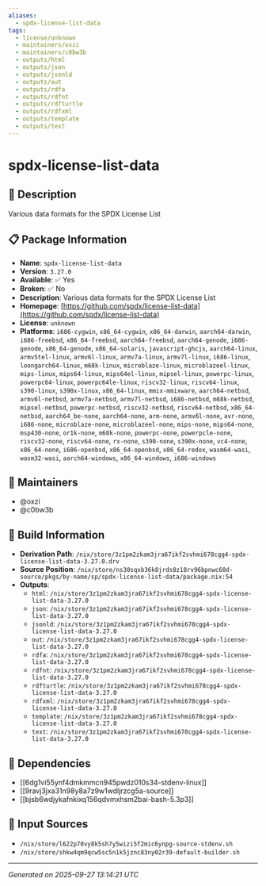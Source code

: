 ```yaml
---
aliases:
  - spdx-license-list-data
tags:
  - license/unknown
  - maintainers/oxzi
  - maintainers/c0bw3b
  - outputs/html
  - outputs/json
  - outputs/jsonld
  - outputs/out
  - outputs/rdfa
  - outputs/rdfnt
  - outputs/rdfturtle
  - outputs/rdfxml
  - outputs/template
  - outputs/text
---
```


# spdx-license-list-data

## 📝 Description

Various data formats for the SPDX License List

## 📋 Package Information

- **Name**: `spdx-license-list-data`
- **Version**: `3.27.0`
- **Available**: ✅ Yes
- **Broken**: ✅ No
- **Description**: Various data formats for the SPDX License List
- **Homepage**: [https://github.com/spdx/license-list-data](https://github.com/spdx/license-list-data)
- **License**: `unknown`
- **Platforms**: `i686-cygwin`, `x86_64-cygwin`, `x86_64-darwin`, `aarch64-darwin`, `i686-freebsd`, `x86_64-freebsd`, `aarch64-freebsd`, `aarch64-genode`, `i686-genode`, `x86_64-genode`, `x86_64-solaris`, `javascript-ghcjs`, `aarch64-linux`, `armv5tel-linux`, `armv6l-linux`, `armv7a-linux`, `armv7l-linux`, `i686-linux`, `loongarch64-linux`, `m68k-linux`, `microblaze-linux`, `microblazeel-linux`, `mips-linux`, `mips64-linux`, `mips64el-linux`, `mipsel-linux`, `powerpc-linux`, `powerpc64-linux`, `powerpc64le-linux`, `riscv32-linux`, `riscv64-linux`, `s390-linux`, `s390x-linux`, `x86_64-linux`, `mmix-mmixware`, `aarch64-netbsd`, `armv6l-netbsd`, `armv7a-netbsd`, `armv7l-netbsd`, `i686-netbsd`, `m68k-netbsd`, `mipsel-netbsd`, `powerpc-netbsd`, `riscv32-netbsd`, `riscv64-netbsd`, `x86_64-netbsd`, `aarch64_be-none`, `aarch64-none`, `arm-none`, `armv6l-none`, `avr-none`, `i686-none`, `microblaze-none`, `microblazeel-none`, `mips-none`, `mips64-none`, `msp430-none`, `or1k-none`, `m68k-none`, `powerpc-none`, `powerpcle-none`, `riscv32-none`, `riscv64-none`, `rx-none`, `s390-none`, `s390x-none`, `vc4-none`, `x86_64-none`, `i686-openbsd`, `x86_64-openbsd`, `x86_64-redox`, `wasm64-wasi`, `wasm32-wasi`, `aarch64-windows`, `x86_64-windows`, `i686-windows`
## 👥 Maintainers

- @oxzi
- @c0bw3b


## 🔧 Build Information

- **Derivation Path**: `/nix/store/3z1pm2zkam3jra67ikf2svhmi678cgg4-spdx-license-list-data-3.27.0.drv`
- **Source Position**: `/nix/store/ns30sqxb36k8jrds8z18rv96bpnwc60d-source/pkgs/by-name/sp/spdx-license-list-data/package.nix:54`
- **Outputs**:
  - `html`:  `/nix/store/3z1pm2zkam3jra67ikf2svhmi678cgg4-spdx-license-list-data-3.27.0`
  - `json`:  `/nix/store/3z1pm2zkam3jra67ikf2svhmi678cgg4-spdx-license-list-data-3.27.0`
  - `jsonld`:  `/nix/store/3z1pm2zkam3jra67ikf2svhmi678cgg4-spdx-license-list-data-3.27.0`
  - `out`:  `/nix/store/3z1pm2zkam3jra67ikf2svhmi678cgg4-spdx-license-list-data-3.27.0`
  - `rdfa`:  `/nix/store/3z1pm2zkam3jra67ikf2svhmi678cgg4-spdx-license-list-data-3.27.0`
  - `rdfnt`:  `/nix/store/3z1pm2zkam3jra67ikf2svhmi678cgg4-spdx-license-list-data-3.27.0`
  - `rdfturtle`:  `/nix/store/3z1pm2zkam3jra67ikf2svhmi678cgg4-spdx-license-list-data-3.27.0`
  - `rdfxml`:  `/nix/store/3z1pm2zkam3jra67ikf2svhmi678cgg4-spdx-license-list-data-3.27.0`
  - `template`:  `/nix/store/3z1pm2zkam3jra67ikf2svhmi678cgg4-spdx-license-list-data-3.27.0`
  - `text`:  `/nix/store/3z1pm2zkam3jra67ikf2svhmi678cgg4-spdx-license-list-data-3.27.0`

## 🔗 Dependencies

- [[6dg1vi55ynf4dmkmmcn945pwdz010s34-stdenv-linux]]
- [[9ravj3jxa31n98y8a7z9w1wdljrzcg5a-source]]
- [[bjsb6wdjykafnkixq156qdvmxhsm2bai-bash-5.3p3]]

## 📁 Input Sources

- `/nix/store/l622p70vy8k5sh7y5wizi5f2mic6ynpg-source-stdenv.sh`
- `/nix/store/shkw4qm9qcw5sc5n1k5jznc83ny02r39-default-builder.sh`

---
*Generated on 2025-09-27 13:14:21 UTC*
